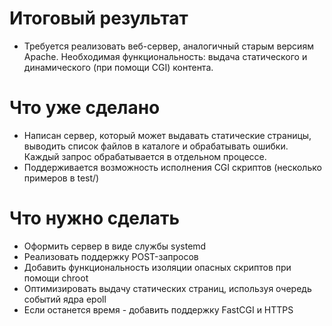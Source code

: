 # Итоговый результат
* Требуется реализовать веб-сервер, аналогичный старым версиям Apache. Необходимая функциональность: выдача статического и динамического (при помощи CGI) контента.

# Что уже сделано
* Написан сервер, который может выдавать статические страницы, выводить список файлов в каталоге и обрабатывать ошибки. Каждый запрос обрабатывается в отдельном процессе.
* Поддерживается возможность исполнения CGI скриптов (несколько примеров в test/)

# Что нужно сделать
* Оформить сервер в виде службы systemd
* Реализовать поддержку POST-запросов
* Добавить функциональность изоляции опасных скриптов при помощи chroot
* Оптимизировать выдачу статических страниц, используя очередь событий ядра epoll
* Если останется время - добавить поддержку FastCGI и HTTPS
